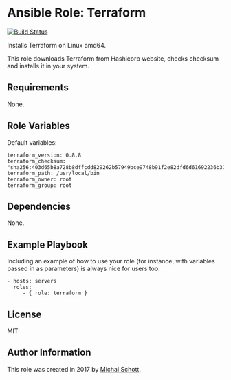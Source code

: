 Ansible Role: Terraform
=========

[![Build Status](https://travis-ci.org/michalschott/ansible-role-terraform.svg?branch=master)](https://travis-ci.org/michalschott/ansible-role-terraform)

Installs Terraform on Linux amd64.

This role downloads Terraform from Hashicorp website, checks checksum and installs it in your system.

Requirements
------------

None.

Role Variables
--------------

Default variables:
```
terraform_version: 0.8.8
terraform_checksum: "sha256:403d65b8a728b8dffcdd829262b57949bce9748b91f2e82dfd6d61692236b376"
terraform_path: /usr/local/bin
terraform_owner: root
terraform_group: root
```

Dependencies
------------

None.

Example Playbook
----------------

Including an example of how to use your role (for instance, with variables passed in as parameters) is always nice for users too:

    - hosts: servers
      roles:
         - { role: terraform }

License
-------

MIT

Author Information
------------------

This role was created in 2017 by [Michal Schott](http://github.com/michalschott).
